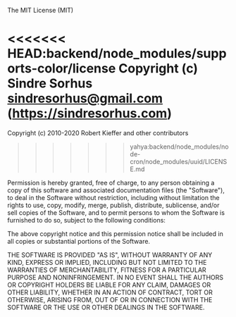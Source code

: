 The MIT License (MIT)

<<<<<<< HEAD:backend/node_modules/supports-color/license
Copyright (c) Sindre Sorhus <sindresorhus@gmail.com> (https://sindresorhus.com)
=======
Copyright (c) 2010-2020 Robert Kieffer and other contributors
>>>>>>> yahya:backend/node_modules/node-cron/node_modules/uuid/LICENSE.md

Permission is hereby granted, free of charge, to any person obtaining a copy of this software and associated documentation files (the "Software"), to deal in the Software without restriction, including without limitation the rights to use, copy, modify, merge, publish, distribute, sublicense, and/or sell copies of the Software, and to permit persons to whom the Software is furnished to do so, subject to the following conditions:

The above copyright notice and this permission notice shall be included in all copies or substantial portions of the Software.

THE SOFTWARE IS PROVIDED "AS IS", WITHOUT WARRANTY OF ANY KIND, EXPRESS OR IMPLIED, INCLUDING BUT NOT LIMITED TO THE WARRANTIES OF MERCHANTABILITY, FITNESS FOR A PARTICULAR PURPOSE AND NONINFRINGEMENT. IN NO EVENT SHALL THE AUTHORS OR COPYRIGHT HOLDERS BE LIABLE FOR ANY CLAIM, DAMAGES OR OTHER LIABILITY, WHETHER IN AN ACTION OF CONTRACT, TORT OR OTHERWISE, ARISING FROM, OUT OF OR IN CONNECTION WITH THE SOFTWARE OR THE USE OR OTHER DEALINGS IN THE SOFTWARE.

